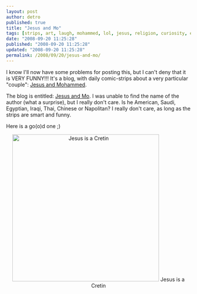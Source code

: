 ```yaml
---
layout: post
author: detro
published: true
title: "Jesus and Mo"
tags: [strips, art, laugh, mohammed, lol, jesus, religion, curiosity, english, fun, comic, smart]
date: "2008-09-20 11:25:28"
published: "2008-09-20 11:25:28"
updated: "2008-09-20 11:25:28"
permalink: /2008/09/20/jesus-and-mo/
---
```


I know I'll now have some problems for posting this, but I can't deny that it is VERY FUNNY!!! It's a blog, with daily comic-strips about a very particular "couple": <a href="http://www.jesusandmo.net/">Jesus and Mohammed</a>.

The blog is entitled: <a href="http://www.jesusandmo.net/">Jesus and Mo</a>. I was unable to find the name of the author (what a surprise), but I really don't care. Is he American, Saudi, Egyptian, Iraqi, Thai, Chinese or Napolitan? I really don't care, as long as the strips are smart and funny.

Here is a go(o)d one ;)
<div align="center">
<img src="http://www.jesusandmo.net/strips/2008-09-04.jpg" alt="Jesus is a Cretin" width="400"/>
Jesus is a Cretin
</div>
